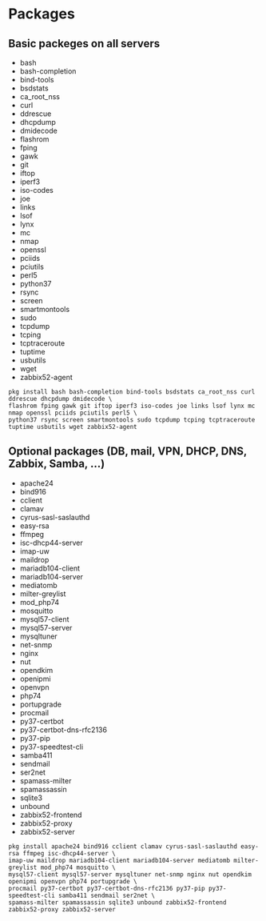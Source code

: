 Packages
===

Basic packeges on all servers
---
- bash
- bash-completion
- bind-tools
- bsdstats
- ca_root_nss
- curl
- ddrescue
- dhcpdump
- dmidecode
- flashrom
- fping
- gawk
- git
- iftop
- iperf3
- iso-codes
- joe
- links
- lsof
- lynx
- mc
- nmap
- openssl
- pciids
- pciutils
- perl5
- python37
- rsync
- screen
- smartmontools
- sudo
- tcpdump
- tcping
- tcptraceroute
- tuptime
- usbutils
- wget
- zabbix52-agent
```
pkg install bash bash-completion bind-tools bsdstats ca_root_nss curl ddrescue dhcpdump dmidecode \
flashrom fping gawk git iftop iperf3 iso-codes joe links lsof lynx mc nmap openssl pciids pciutils perl5 \
python37 rsync screen smartmontools sudo tcpdump tcping tcptraceroute tuptime usbutils wget zabbix52-agent
```


Optional packages (DB, mail, VPN, DHCP, DNS, Zabbix, Samba, ...)
---
- apache24
- bind916
- cclient
- clamav
- cyrus-sasl-saslauthd
- easy-rsa
- ffmpeg
- isc-dhcp44-server
- imap-uw
- maildrop
- mariadb104-client
- mariadb104-server
- mediatomb
- milter-greylist
- mod_php74
- mosquitto
- mysql57-client
- mysql57-server
- mysqltuner
- net-snmp
- nginx
- nut
- opendkim
- openipmi
- openvpn
- php74
- portupgrade
- procmail
- py37-certbot
- py37-certbot-dns-rfc2136
- py37-pip
- py37-speedtest-cli
- samba411
- sendmail
- ser2net
- spamass-milter
- spamassassin
- sqlite3
- unbound
- zabbix52-frontend
- zabbix52-proxy
- zabbix52-server
```
pkg install apache24 bind916 cclient clamav cyrus-sasl-saslauthd easy-rsa ffmpeg isc-dhcp44-server \
imap-uw maildrop mariadb104-client mariadb104-server mediatomb milter-greylist mod_php74 mosquitto \
mysql57-client mysql57-server mysqltuner net-snmp nginx nut opendkim openipmi openvpn php74 portupgrade \
procmail py37-certbot py37-certbot-dns-rfc2136 py37-pip py37-speedtest-cli samba411 sendmail ser2net \
spamass-milter spamassassin sqlite3 unbound zabbix52-frontend zabbix52-proxy zabbix52-server
```
